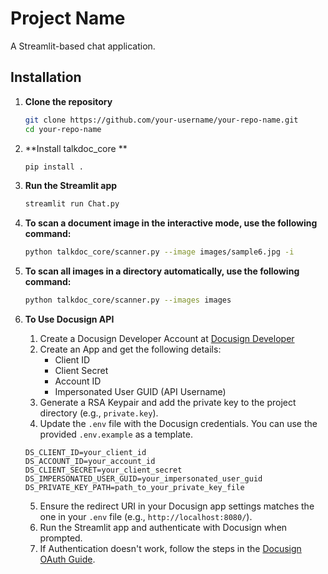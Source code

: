 # Project Name

A Streamlit-based chat application.

## Installation

1. **Clone the repository**
    ```bash
    git clone https://github.com/your-username/your-repo-name.git
    cd your-repo-name
    ```

2. **Install talkdoc_core **
    ```bash
    pip install .
    ```

3. **Run the Streamlit app**
    ```bash
    streamlit run Chat.py
    ```

4. **To scan a document image in the interactive mode, use the following command:**
    ```bash
    python talkdoc_core/scanner.py --image images/sample6.jpg -i
    ```

5. **To scan all images in a directory automatically, use the following command:**
    ```bash
    python talkdoc_core/scanner.py --images images
    ```

6. **To Use Docusign API**
    1. Create a Docusign Developer Account at [Docusign Developer](https://developers.docusign.com/)
    2. Create an App and get the following details:
        - Client ID
        - Client Secret
        - Account ID
        - Impersonated User GUID (API Username)
    3. Generate a RSA Keypair and add the private key to the project directory (e.g., `private.key`).
    4. Update the `.env` file with the Docusign credentials. You can use the provided `.env.example` as a template.
    ```plaintext
    DS_CLIENT_ID=your_client_id
    DS_ACCOUNT_ID=your_account_id
    DS_CLIENT_SECRET=your_client_secret
    DS_IMPERSONATED_USER_GUID=your_impersonated_user_guid
    DS_PRIVATE_KEY_PATH=path_to_your_private_key_file
    ```
    5. Ensure the redirect URI in your Docusign app settings matches the one in your `.env` file (e.g., `http://localhost:8080/`).
    6. Run the Streamlit app and authenticate with Docusign when prompted.
    7. If Authentication doesn't work, follow the steps in the [Docusign OAuth Guide](https://developers.docusign.com/platform/auth/authcode/authcode-get-token/).

